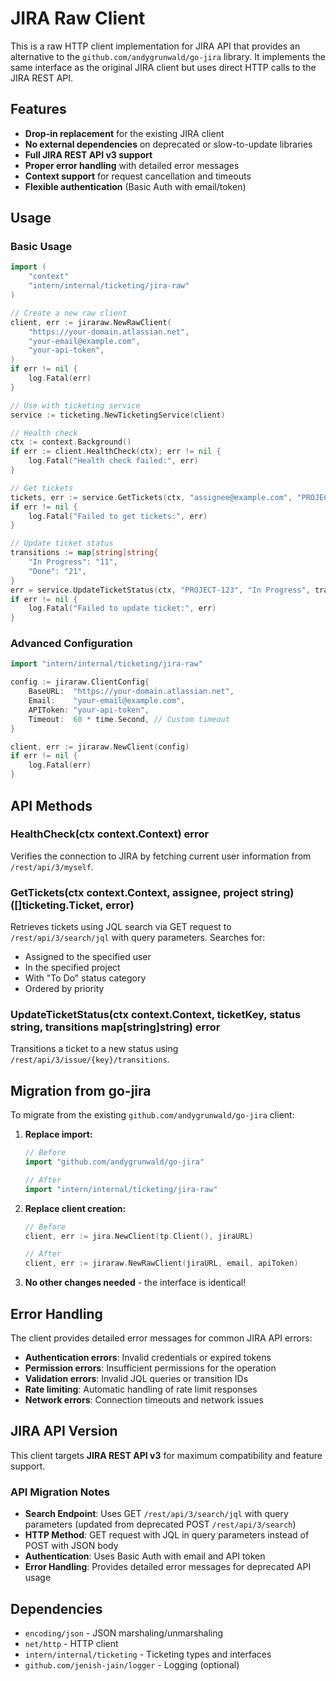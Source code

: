 # JIRA Raw Client

This is a raw HTTP client implementation for JIRA API that provides an alternative to the `github.com/andygrunwald/go-jira` library. It implements the same interface as the original JIRA client but uses direct HTTP calls to the JIRA REST API.

## Features

- **Drop-in replacement** for the existing JIRA client
- **No external dependencies** on deprecated or slow-to-update libraries
- **Full JIRA REST API v3 support**
- **Proper error handling** with detailed error messages
- **Context support** for request cancellation and timeouts
- **Flexible authentication** (Basic Auth with email/token)

## Usage

### Basic Usage

```go
import (
    "context"
    "intern/internal/ticketing/jira-raw"
)

// Create a new raw client
client, err := jiraraw.NewRawClient(
    "https://your-domain.atlassian.net",
    "your-email@example.com",
    "your-api-token",
)
if err != nil {
    log.Fatal(err)
}

// Use with ticketing service
service := ticketing.NewTicketingService(client)

// Health check
ctx := context.Background()
if err := client.HealthCheck(ctx); err != nil {
    log.Fatal("Health check failed:", err)
}

// Get tickets
tickets, err := service.GetTickets(ctx, "assignee@example.com", "PROJECT")
if err != nil {
    log.Fatal("Failed to get tickets:", err)
}

// Update ticket status
transitions := map[string]string{
    "In Progress": "11",
    "Done": "21",
}
err = service.UpdateTicketStatus(ctx, "PROJECT-123", "In Progress", transitions)
if err != nil {
    log.Fatal("Failed to update ticket:", err)
}
```

### Advanced Configuration

```go
import "intern/internal/ticketing/jira-raw"

config := jiraraw.ClientConfig{
    BaseURL:  "https://your-domain.atlassian.net",
    Email:    "your-email@example.com",
    APIToken: "your-api-token",
    Timeout:  60 * time.Second, // Custom timeout
}

client, err := jiraraw.NewClient(config)
if err != nil {
    log.Fatal(err)
}
```

## API Methods

### HealthCheck(ctx context.Context) error

Verifies the connection to JIRA by fetching current user information from `/rest/api/3/myself`.

### GetTickets(ctx context.Context, assignee, project string) ([]ticketing.Ticket, error)

Retrieves tickets using JQL search via GET request to `/rest/api/3/search/jql` with query parameters. Searches for:

- Assigned to the specified user
- In the specified project  
- With "To Do" status category
- Ordered by priority

### UpdateTicketStatus(ctx context.Context, ticketKey, status string, transitions map[string]string) error

Transitions a ticket to a new status using `/rest/api/3/issue/{key}/transitions`.

## Migration from go-jira

To migrate from the existing `github.com/andygrunwald/go-jira` client:

1. **Replace import:**

   ```go
   // Before
   import "github.com/andygrunwald/go-jira"
   
   // After  
   import "intern/internal/ticketing/jira-raw"
   ```

2. **Replace client creation:**

   ```go
   // Before
   client, err := jira.NewClient(tp.Client(), jiraURL)
   
   // After
   client, err := jiraraw.NewRawClient(jiraURL, email, apiToken)
   ```

3. **No other changes needed** - the interface is identical!

## Error Handling

The client provides detailed error messages for common JIRA API errors:

- **Authentication errors**: Invalid credentials or expired tokens
- **Permission errors**: Insufficient permissions for the operation
- **Validation errors**: Invalid JQL queries or transition IDs
- **Rate limiting**: Automatic handling of rate limit responses
- **Network errors**: Connection timeouts and network issues

## JIRA API Version

This client targets **JIRA REST API v3** for maximum compatibility and feature support.

### API Migration Notes

- **Search Endpoint**: Uses GET `/rest/api/3/search/jql` with query parameters (updated from deprecated POST `/rest/api/3/search`)
- **HTTP Method**: GET request with JQL in query parameters instead of POST with JSON body
- **Authentication**: Uses Basic Auth with email and API token
- **Error Handling**: Provides detailed error messages for deprecated API usage

## Dependencies

- `encoding/json` - JSON marshaling/unmarshaling
- `net/http` - HTTP client
- `intern/internal/ticketing` - Ticketing types and interfaces
- `github.com/jenish-jain/logger` - Logging (optional)
